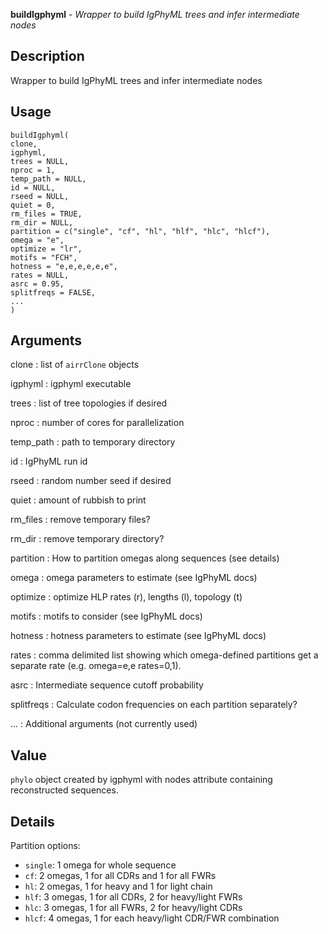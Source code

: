 **buildIgphyml** - *Wrapper to build IgPhyML trees and infer intermediate nodes*

Description
--------------------

Wrapper to build IgPhyML trees and infer intermediate nodes


Usage
--------------------
```
buildIgphyml(
clone,
igphyml,
trees = NULL,
nproc = 1,
temp_path = NULL,
id = NULL,
rseed = NULL,
quiet = 0,
rm_files = TRUE,
rm_dir = NULL,
partition = c("single", "cf", "hl", "hlf", "hlc", "hlcf"),
omega = "e",
optimize = "lr",
motifs = "FCH",
hotness = "e,e,e,e,e,e",
rates = NULL,
asrc = 0.95,
splitfreqs = FALSE,
...
)
```

Arguments
-------------------

clone
:   list of `airrClone` objects

igphyml
:   igphyml executable

trees
:   list of tree topologies if desired

nproc
:   number of cores for parallelization

temp_path
:   path to temporary directory

id
:   IgPhyML run id

rseed
:   random number seed if desired

quiet
:   amount of rubbish to print

rm_files
:   remove temporary files?

rm_dir
:   remove temporary directory?

partition
:   How to partition omegas along sequences (see details)

omega
:   omega parameters to estimate (see IgPhyML docs)

optimize
:   optimize HLP rates (r), lengths (l), topology (t)

motifs
:   motifs to consider (see IgPhyML docs)

hotness
:   hotness parameters to estimate (see IgPhyML docs)

rates
:   comma delimited list showing which omega-defined partitions
get a separate rate (e.g. omega=e,e rates=0,1).

asrc
:   Intermediate sequence cutoff probability

splitfreqs
:   Calculate codon frequencies on each partition separately?

...
:   Additional arguments (not currently used)




Value
-------------------

`phylo` object created by igphyml with nodes attribute
containing reconstructed sequences.


Details
-------------------

Partition options:

+ `single`: 1 omega for whole sequence
+ `cf`: 2 omegas, 1 for all CDRs and 1 for all FWRs
+ `hl`: 2 omegas, 1 for heavy and 1 for light chain
+ `hlf`: 3 omegas, 1 for all CDRs, 2 for heavy/light FWRs
+ `hlc`: 3 omegas, 1 for all FWRs, 2 for heavy/light CDRs
+ `hlcf`: 4 omegas, 1 for each heavy/light CDR/FWR combination










